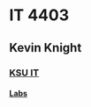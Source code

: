 <!doctype html>
<html>
<head>
	<meta charset="utf-8"/>
	<title>Kevin KnightIT4403</title>
</head>
<body>
<h1>IT 4403</h1>
<h2>Kevin Knight</h1>
<h3><a href="https://ccse.kennesaw.edu/it/">KSU IT</a></h3>
<h4><a href="https://ccse.kennesaw.edu/it/">Labs</a></h4>
</body>
</html>
